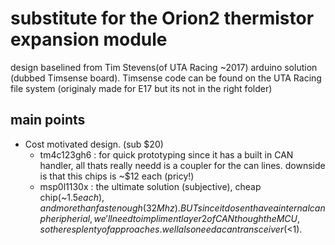 # substitute for the Orion2 thermistor expansion module
design baselined from Tim Stevens(of UTA Racing ~2017) arduino solution (dubbed Timsense board). Timsense code can be found on the UTA Racing file system (originaly made for E17 but its not in the right folder)

## main points
- Cost motivated design. (sub $20)
    - tm4c123gh6 : for quick prototyping since it has a built in CAN handler, all thats really needd is a coupler for the can lines.
        downside is that this chips is ~$12 each (pricy!)
    - msp0l1130x : the ultimate solution (subjective), cheap chip(~$1.5 each), and more than fast enough (32Mhz). BUT since it dosent have a internal can pheripherial, we'll need to impliment layer 2 of CAN though the MCU, so theres plenty of approaches. well also need a can transceiver (<$1).
